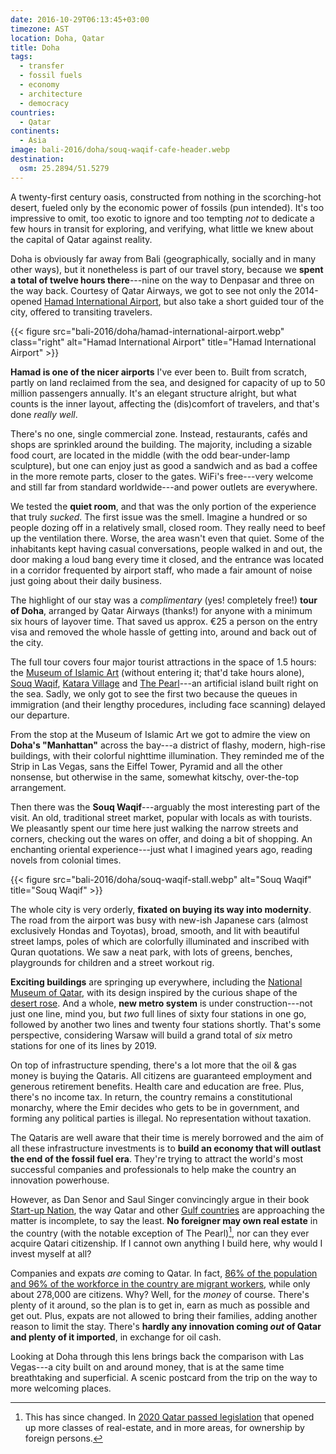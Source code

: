 ```yaml
---
date: 2016-10-29T06:13:45+03:00
timezone: AST
location: Doha, Qatar
title: Doha
tags:
  - transfer
  - fossil fuels
  - economy
  - architecture
  - democracy
countries:
  - Qatar
continents:
  - Asia
image: bali-2016/doha/souq-waqif-cafe-header.webp
destination:
  osm: 25.2894/51.5279
---
```


A twenty-first century oasis, constructed from nothing in the scorching-hot desert, fueled only by the economic power of fossils (pun intended). It's too impressive to omit, too exotic to ignore and too tempting _not_ to dedicate a few hours in transit for exploring, and verifying, what little we knew about the capital of Qatar against reality.

<!--more-->

Doha is obviously far away from Bali (geographically, socially and in many other ways), but it nonetheless is part of our travel story, because we __spent a total of twelve hours there__---nine on the way to Denpasar and three on the way back. Courtesy of Qatar Airways, we got to see not only the 2014-opened [Hamad International Airport](https://dohahamadairport.com/), but also take a short guided tour of the city, offered to transiting travelers.

{{< figure src="bali-2016/doha/hamad-international-airport.webp" class="right" alt="Hamad International Airport" title="Hamad International Airport" >}}

__Hamad is one of the nicer airports__ I've ever been to. Built from scratch, partly on land reclaimed from the sea, and designed for capacity of up to 50 million passengers annually. It's an elegant structure alright, but what counts is the inner layout, affecting the (dis)comfort of travelers, and that's done _really well_.

There's no one, single commercial zone. Instead, restaurants, cafés and shops are sprinkled around the building. The majority, including a sizable food court, are located in the middle (with the odd bear-under-lamp sculpture), but one can enjoy just as good a sandwich and as bad a coffee in the more remote parts, closer to the gates. WiFi's free---very welcome and still far from standard worldwide---and power outlets are everywhere.

We tested the __quiet room__, and that was the only portion of the experience that truly _sucked_. The first issue was the smell. Imagine a hundred or so people dozing off in a relatively small, closed room. They really need to beef up the ventilation there. Worse, the area wasn't even that quiet. Some of the inhabitants kept having casual conversations, people walked in and out, the door making a loud bang every time it closed, and the entrance was located in a corridor frequented by airport staff, who made a fair amount of noise just going about their daily business.

The highlight of our stay was a _complimentary_ (yes! completely free!) __tour of Doha__, arranged by Qatar Airways (thanks!) for anyone with a minimum six hours of layover time. That saved us approx. €25 a person on the entry visa and removed the whole hassle of getting into, around and back out of the city.

The full tour covers four major tourist attractions in the space of 1.5 hours: the [Museum of Islamic Art](https://mia.org.qa/en/) (without entering it; that'd take hours alone), [Souq Waqif](https://en.wikipedia.org/wiki/Souq_Waqif), [Katara Village](https://www.katara.net/en) and [The Pearl](https://www.thepearlqatar.com/EN/)---an artificial island built right on the sea. Sadly, we only got to see the first two because the queues in immigration (and their lengthy procedures, including face scanning) delayed our departure.

From the stop at the Museum of Islamic Art we got to admire the view on __Doha's "Manhattan"__ across the bay---a district of flashy, modern, high-rise buildings, with their colorful nighttime illumination. They reminded me of the Strip in Las Vegas, sans the Eiffel Tower, Pyramid and all the other nonsense, but otherwise in the same, somewhat kitschy, over-the-top arrangement.

Then there was the __Souq Waqif__---arguably the most interesting part of the visit. An old, traditional street market, popular with locals as with tourists. We pleasantly spent our time here just walking the narrow streets and corners, checking out the wares on offer, and doing a bit of shopping. An enchanting oriental experience---just what I imagined years ago, reading novels from colonial times.

{{< figure src="bali-2016/doha/souq-waqif-stall.webp" alt="Souq Waqif" title="Souq Waqif" >}}

The whole city is very orderly, __fixated on buying its way into modernity__. The road from the airport was busy with new-ish Japanese cars (almost exclusively Hondas and Toyotas), broad, smooth, and lit with beautiful street lamps, poles of which are colorfully illuminated and inscribed with Quran quotations. We saw a neat park, with lots of greens, benches, playgrounds for children and a street workout rig.

__Exciting buildings__ are springing up everywhere, including the [National Museum of Qatar](https://nmoq.org.qa/en/), with its design inspired by the curious shape of the [desert rose](https://en.wikipedia.org/wiki/Desert_rose_(crystal)). And a whole, __new metro system__ is under construction---not just one line, mind you, but _two_ full lines of sixty four stations in one go, followed by another two lines and twenty four stations shortly. That's some perspective, considering Warsaw will build a grand total of _six_ metro stations for one of its lines by 2019.

On top of infrastructure spending, there's a lot more that the oil & gas money is buying the Qataris. All citizens are guaranteed employment and generous retirement benefits. Health care and education are free. Plus, there's no income tax. In return, the country remains a constitutional monarchy, where the Emir decides who gets to be in government, and forming any political parties is illegal. No representation without taxation.

The Qataris are well aware that their time is merely borrowed and the aim of all these infrastructure investments is to __build an economy that will outlast the end of the fossil fuel era__. They're trying to attract the world's most successful companies and professionals to help make the country an innovation powerhouse.

However, as Dan Senor and Saul Singer convincingly argue in their book [Start-up Nation](https://www.amazon.com/Start-up-Nation-Israels-Economic-Miracle-ebook/dp/B004QZ9P6K/), the way Qatar and other [Gulf countries](https://en.wikipedia.org/wiki/Arab_states_of_the_Persian_Gulf) are approaching the matter is incomplete, to say the least. __No foreigner may own real estate__ in the country (with the notable exception of The Pearl)[^1], nor can they ever acquire Qatari citizenship. If I cannot own anything I build here, why would I invest myself at all?

Companies and expats _are_ coming to Qatar. In fact, [86% of the population and 96% of the workforce in the country are migrant workers](https://www.jacobinmag.com/2015/04/gulf-states-slave-labor-migrant-workers/), while only about 278,000 are citizens. Why? Well, for the _money_ of course. There's plenty of it around, so the plan is to get in, earn as much as possible and get out. Plus, expats are not allowed to bring their families, adding another reason to limit the stay. There's __hardly any innovation coming _out_ of Qatar and plenty of it imported__, in exchange for oil cash.

Looking at Doha through this lens brings back the comparison with Las Vegas---a city built on and around money, that is at the same time breathtaking and superficial. A scenic postcard from the trip on the way to more welcoming places.

[^1]: This has since changed. In [2020 Qatar passed legislation](https://www.iloveqatar.net/guide/living/non-qatari-expat-expatriate-foreigner-buy-property-ownership-regulations-doha) that opened up more classes of real-estate, and in more areas, for ownership by foreign persons.

